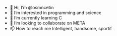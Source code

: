 - 👋 Hi, I’m @osmncetin
- 👀 I’m interested in programming and science
- 🌱 I’m currently learning C
- 💞️ I’m looking to collaborate on META
- 📫 How to reach me Intelligent, handsome, sportif

<!---
osmncetin/osmncetin is a ✨ special ✨ repository because its `README.md` (this file) appears on your GitHub profile.
You can click the Preview link to take a look at your changes.
--->

